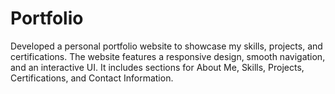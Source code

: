 # Portfolio
Developed a personal portfolio website to showcase my skills, projects, and certifications. The website features a responsive design, smooth navigation, and an interactive UI. It includes sections for About Me, Skills, Projects, Certifications, and Contact Information.
